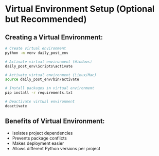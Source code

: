 
# Virtual Environment Setup (Optional but Recommended)

## Creating a Virtual Environment:
```bash
# Create virtual environment
python -m venv daily_post_env

# Activate virtual environment (Windows)
daily_post_env\Scripts\activate

# Activate virtual environment (Linux/Mac)
source daily_post_env/bin/activate

# Install packages in virtual environment
pip install -r requirements.txt

# Deactivate virtual environment
deactivate
```

## Benefits of Virtual Environment:
- Isolates project dependencies
- Prevents package conflicts
- Makes deployment easier
- Allows different Python versions per project
